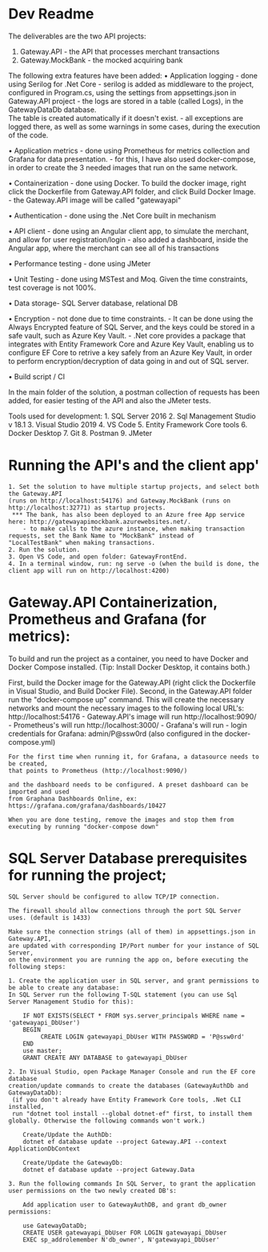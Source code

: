 # Dev Readme

The deliverables are the two API projects: 
  1. Gateway.API - the API that processes merchant transactions
  2. Gateway.MockBank - the mocked acquiring bank


The following extra features have been added:
  •  Application logging - done using Serilog for .Net Core
    - serilog is added as middleware to the project, configured in Program.cs, 
    using the settings from appsettings.json in Gateway.API project
    - the logs are stored in a table (called Logs), in the GatewayDataDb database.  
    The table is created automatically if it doesn't exist.
    - all exceptions are logged there, as well as some warnings in some cases, during the execution of the code.
	
  •  Application metrics - done using Prometheus for metrics collection and Grafana for data presentation.
    - for this, I have also used docker-compose, in order to create the 3 needed images that run on the same network.
	
  •  Containerization 
    - done using Docker. To build the docker image, right click the Dockerfile from Gateway.API folder, and click Build Docker Image.
    - the Gateway.API image will be called "gatewayapi"

  •  Authentication - done using the .Net Core built in mechanism
	
  •  API client - done using an Angular client app, to simulate the merchant, and allow for user registration/login
    - also added a dashboard, inside the Angular app, where the merchant can see all of his transactions	
	
  •  Performance testing - done using JMeter

  •  Unit Testing - done using MSTest and Moq. Given the time constraints, test coverage is not 100%.
	
  •  Data storage- SQL Server database, relational DB

  •  Encryption 
    - not done due to time constraints. 
    - It can be done using the Always Encrypted feature of SQL Server, and the keys could be stored in a safe vault, such as Azure Key Vault.
    - .Net core provides a package that integrates with Entity Framework Core and Azure Key Vault, enabling us to configure EF Core 
    to retrive a key safely from an Azure Key Vault, in order to perform encryption/decryption of data going in and out of SQL server.
	
  •  Build script / CI 

  In the main folder of the solution, a postman collection of requests has been added, for easier testing of the API and also the JMeter tests.

  Tools used for development:
    1. SQL Server 2016 
    2. Sql Management Studio v 18.1
    3. Visual Studio 2019 
    4. VS Code
    5. Entity Framework Core tools
    6. Docker Desktop
    7. Git
    8. Postman
    9. JMeter



# Running the API's and the client app'
	
	1. Set the solution to have multiple startup projects, and select both the Gateway.API 
	(runs on http://localhost:54176) and Gateway.MockBank (runs on http://localhost:32771) as startup projects.
	 *** The bank, has also been deployed to an Azure free App service here: http://gatewayapimockbank.azurewebsites.net/.
		- to make calls to the azure instance, when making transaction requests, set the Bank Name to "MockBank" instead of 
	"LocalTestBank" when making transactions.
	2. Run the solution. 
	3. Open VS Code, and open folder: GatewayFrontEnd.
	4. In a terminal window, run: ng serve -o (when the build is done, the client app will run on http://localhost:4200)


# Gateway.API Containerization, Prometheus and Grafana (for metrics):
To build and run the project as a container, you need to have Docker and Docker Compose installed. 
(Tip: Install Docker Desktop, it contains both.)

First, build the Docker image for the Gateway.API (right click the Dockerfile in Visual Studio, and Build Docker File).
Second, in the Gateway.API folder run the "docker-compose up" command. This will create the necessary networks and mount the necessary images 
to the following local URL's:
	http://localhost:54176  - Gateway.API's image will run
	http://localhost:9090/ - Prometheus's will run
	http://localhost:3000/ - Grafana's will run
	- login credentials for Grafana: admin/P@ssw0rd (also configured in the docker-compose.yml)

	For the first time when running it, for Grafana, a datasource needs to be created, 
	that points to Prometheus (http://localhost:9090/) 
	
	and the dashboard needs to be configured. A preset dashboard can be imported and used 
	from Graphana Dashboards Online, ex: https://grafana.com/grafana/dashboards/10427

	When you are done testing, remove the images and stop them from executing by running "docker-compose down"


 # SQL Server Database prerequisites for running the project;

	SQL Server should be configured to allow TCP/IP connection.
	
	The firewall should allow connections through the port SQL Server uses. (default is 1433)

	Make sure the connection strings (all of them) in appsettings.json in Gateway.API, 
	are updated with corresponding IP/Port number for your instance of SQL Server,
	on the environment you are running the app on, before executing the following steps: 

	1. Create the application user in SQL server, and grant permissions to be able to create any database:
	In SQL Server run the following T-SQL statement (you can use Sql Server Management Studio for this):

		IF NOT EXISTS(SELECT * FROM sys.server_principals WHERE name = 'gatewayapi_DbUser')
		BEGIN
			 CREATE LOGIN gatewayapi_DbUser WITH PASSWORD = 'P@ssw0rd'
		END
		use master; 
		GRANT CREATE ANY DATABASE to gatewayapi_DbUser

	2. In Visual Studio, open Package Manager Console and run the EF core database 
	creation/update commands to create the databases (GatewayAuthDb and GatewayDataDb):
	 (if you don't already have Entity Framework Core tools, .Net CLI installed, 
	 run "dotnet tool install --global dotnet-ef" first, to install them globally. Otherwise the following commands won't work.)
		
		Create/Update the AuthDb:
		dotnet ef database update --project Gateway.API --context ApplicationDbContext

		Create/Update the GatewayDb:
		dotnet ef database update --project Gateway.Data

	3. Run the following commands In SQL Server, to grant the application user permissions on the two newly created DB's:

		Add application user to GatewayAuthDB, and grant db_owner permissions:

		use GatewayDataDb;
		CREATE USER gatewayapi_DbUser FOR LOGIN gatewayapi_DbUser
		EXEC sp_addrolemember N'db_owner', N'gatewayapi_DbUser'
